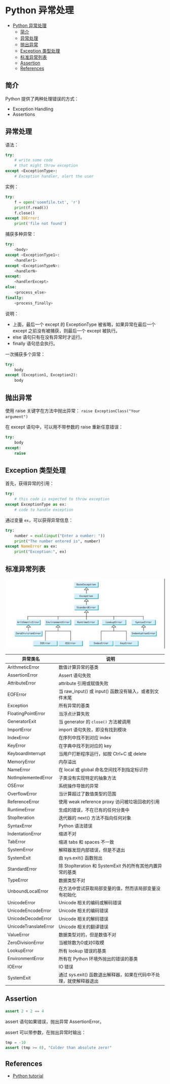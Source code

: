 # Python 异常处理

- [Python 异常处理](#python-%e5%bc%82%e5%b8%b8%e5%a4%84%e7%90%86)
  - [简介](#%e7%ae%80%e4%bb%8b)
  - [异常处理](#%e5%bc%82%e5%b8%b8%e5%a4%84%e7%90%86)
  - [抛出异常](#%e6%8a%9b%e5%87%ba%e5%bc%82%e5%b8%b8)
  - [Exception 类型处理](#exception-%e7%b1%bb%e5%9e%8b%e5%a4%84%e7%90%86)
  - [标准异常列表](#%e6%a0%87%e5%87%86%e5%bc%82%e5%b8%b8%e5%88%97%e8%a1%a8)
  - [Assertion](#assertion)
  - [References](#references)

## 简介

Python 提供了两种处理错误的方式：

- Exception Handling
- Assertions

## 异常处理

语法：

```py
try:
    # write some code
    # that might throw exception
except <ExceptionType>:
    # Exception handler, alert the user
```

实例：
```py
try:
	f = open('soemfile.txt', 'r')
	print(f.read())
	f.close()
except IOError:
	print('file not found')
```

捕获多种异常：
```py
try:
    <body>
except <ExceptionType1>:
    <handler1>
except <ExceptionTypeN>:
    <handlerN>
except:
    <handlerExcept>
else:
    <process_else>
finally:
    <process_finally>
```
说明：
- 上面，最后一个 except 的 ExceptionType 被省略，如果异常在最后一个 except 之前没有被捕获，则最后一个 except 被执行。
- else 语句只有在没有异常时才运行。
- finally 语句总会执行。

一次捕获多个异常：
```py
try:
	body
except (Exception1, Exception2):
	body
```

## 抛出异常
使用 raise 关键字在方法中抛出异常：
`raise ExceptionClass("Your argument")`

在 except 语句中，可以用不带参数的 raise 重新任意错误：
```py
try:
	body
except:
	raise
```

## Exception 类型处理
首先，获得异常的引用：
```py
try:
    # this code is expected to throw exception
except ExceptionType as ex:
    # code to handle exception
```

通过变量 `ex`，可以获得异常信息：
```py
try:
    number = eval(input("Enter a number: "))
    print("The number entered is", number)
except NameError as ex:
    print("Exception:", ex)
```

## 标准异常列表

![](images/2019-09-01-15-56-28.png)

| 异常类名              | 说明                                                               |
| --------------------- | ------------------------------------------------------------------ |
| ArithmeticError       | 数值计算异常的基类                                                 |
| AssertionError        | Assert 语句失败                                                    |
| AttributeError        | attribute 引用或赋值失败                                           |
| EOFError              | 当 raw_input() 或 input() 函数没有输入，或者到文件末尾             |
| Exception             | 所有异常的基类                                                     |
| FloatingPointError    | 当浮点计算失败                                                     |
| GeneratorExit         | 当 generator 的 `close()` 方法被调用                               |
| ImportError           | import 语句失败，即没有找到模块                                    |
| IndexError            | 在序列中找不到对应 index                                           |
| KeyError              | 在字典中找不到对应的 key                                           |
| KeyboardInterrupt     | 当用户打断程序运行，如按 Ctrl+C 或 delete                          |
| MemoryError           | 内存溢出                                                           |
| NameError             | 在 local 或 global 命名空间找不到指定标识符                        |
| NotImplementedError   | 子类没有实现特定的抽象方法                                         |
| OSError               | 系统操作导致的异常                                                 |
| OverflowError         | 当计算超过了数值类型的范围                                         |
| ReferenceError        | 使用 weak reference proxy 访问被垃圾回收的引用                     |
| RuntimeError          | 生成的错误，不在已有的任何分类中                                   |
| StopIteration         | 迭代器的 next() 方法不指向任何对象                                 |
| SyntaxError           | Python 语法错误                                                    |
| IndentationError      | 缩进不对                                                           |
| TabError              | 缩进 tabs 和 spaces 不一致                                         |
| SystemError           | 解释器发现内部错误，但是不退出                                     |
| SystemExit            | 由 sys.exit() 函数抛出                                             |
| StandardError         | 除 StopIteration 和 SystemExit 外的所有其他内置异常的基类          |
| TypeError             | 数据类型不对                                                       |
| UnboundLocalError     | 在方法中尝试获取局部变量的值，然而该局部变量没有初始化             |
| UnicodeError          | Unicode 相关的编码或解码错误                                       |
| UnicodeEncodeError    | Unicode 相关的编码错误                                             |
| UnicodeDecodeError    | Unicode 相关的解码错误                                             |
| UnicodeTranslateError | Unicode 相关的翻译错误                                             |
| ValueError            | 数据类型对的，但是数值不对                                         |
| ZeroDivisionError     | 当被除数为0或对0取模                                               |
| LookupError           | 所有 lookup 错误的基类                                             |
| EnvironmentError      | 所有在 Python 环境外抛出的错误的基类                               |
| IOError               | IO 错误                                                            |
| SystemExit            | 通过 sys.exit() 函数退出解释器，如果在代码中不处理，就使解释器退出 |

## Assertion

```py
assert 2 + 2 == 4
```

assert 语句如果错误，抛出异常 AssertionError。

assert 可以带参数，在抛出异常时输出：

```py
tmp = -10
assert (tmp >= 0), "Colder than absolute zero!"
```

## References

- [Python tutorial](https://docs.python.org/3/tutorial/errors.html)
